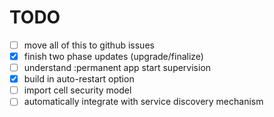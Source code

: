 # TODO

- [ ] move all of this to github issues
- [x] finish two phase updates (upgrade/finalize)
- [ ] understand :permanent app start supervision
- [x] build in auto-restart option
- [ ] import cell security model
- [ ] automatically integrate with service discovery mechanism